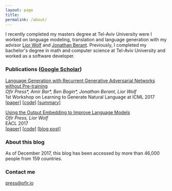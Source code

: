 ```yaml
---
layout: page
title: 
permalink: /about/
---
```


I recently completed my masters degree at Tel-Aviv University were I worked on language modeling, translation and language generation with my advisor [Lior Wolf](http://www.cs.tau.ac.il/~wolf/) and [Jonathan Berant](http://www.cs.tau.ac.il/~joberant/). Previously, I completed my bachelor's degree in math and computer science at Tel-Aviv University and worked as a software developer. 

### Publications ([Google Scholar](https://scholar.google.co.il/citations?user=LeHa8psAAAAJ))

[Language Generation with Recurrent Generative Adversarial Networks without Pre-training](https://arxiv.org/abs/1706.01399)  <br>
_Ofir Press\*, Amir Bar\*, Ben Bogin\*, Jonathan Berant, Lior Wolf_  <br>
1st Workshop on Learning to Generate Natural Language at ICML 2017 <br>
[[paper]](https://arxiv.org/abs/1706.01399)  [[code]](https://github.com/amirbar/rnn.wgan) [[summary]](http://www.shortscience.org/paper?bibtexKey=journals/corr/PressBBBW17)<br>

[Using the Output Embedding to Improve Language Models](http://aclweb.org/anthology/E/E17/E17-2025.pdf) <br>
_Ofir Press, Lior Wolf_ <br>
EACL 2017 <br>
[[paper]](http://aclweb.org/anthology/E/E17/E17-2025.pdf)  [[code]](https://github.com/ofirpress/UsingTheOutputEmbedding) [[blog post]](http://ofir.io/Neural-Language-Modeling-From-Scratch/) <br>




### About this blog

As of December 2017, this blog has been accessed by more than 46,000 people from 159 countries.


### Contact me

[press@ofir.io](mailto:press@ofir.io)
